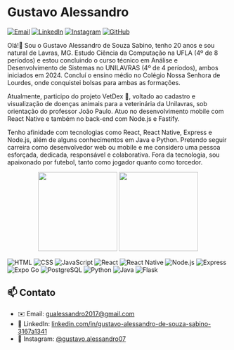 # Gustavo Alessandro

[![Email](https://img.shields.io/badge/Email-D14836?style=for-the-badge&logo=gmail&logoColor=white)](mailto:gualessandro2017@gmail.com)
[![LinkedIn](https://img.shields.io/badge/LinkedIn-0A66C2?style=for-the-badge&logo=linkedin&logoColor=white)](https://www.linkedin.com/in/gustavo-alessandro-de-souza-sabino-3167a1341)
[![Instagram](https://img.shields.io/badge/Instagram-E4405F?style=for-the-badge&logo=instagram&logoColor=white)](https://www.instagram.com/gustavo.alessandro07/)
[![GitHub](https://img.shields.io/badge/GitHub-100000?style=for-the-badge&logo=github&logoColor=white)](https://github.com/GUSTAVO-ALESSANDRO)

Olá!👋 Sou o Gustavo Alessandro de Souza Sabino, tenho 20 anos e sou natural de Lavras, MG. Estudo Ciência da Computação na UFLA (4º de 8 períodos) e estou concluindo o curso técnico em Análise e Desenvolvimento de Sistemas no UNILAVRAS (4º de 4 períodos), ambos iniciados em 2024. Concluí o ensino médio no Colégio Nossa Senhora de Lourdes, onde conquistei bolsas para ambas as formações.

Atualmente, participo do projeto VetDex 🐾, voltado ao cadastro e visualização de doenças animais para a veterinária da Unilavras, sob orientação do professor João Paulo. Atuo no desenvolvimento mobile com React Native e também no back-end com Node.js e Fastify.

Tenho afinidade com tecnologias como React, React Native, Express e Node.js, além de alguns conhecimentos em Java e Python. Pretendo seguir carreira como desenvolvedor web ou mobile e me considero uma pessoa esforçada, dedicada, responsável e colaborativa. Fora da tecnologia, sou apaixonado por futebol, tanto como jogador quanto como torcedor.

<p align="center">
  <img src="https://github-readme-stats.vercel.app/api?username=GUSTAVO-ALESSANDRO&show_icons=true&theme=tokyonight" height="180em"/>
  <img src="https://github-readme-stats.vercel.app/api/top-langs/?username=GUSTAVO-ALESSANDRO&layout=compact&theme=tokyonight&hide=Jupyter%20Notebook" height="180em"/>
</p>

![HTML](https://img.shields.io/badge/HTML5-E34F26?style=for-the-badge&logo=html5&logoColor=white)
![CSS](https://img.shields.io/badge/CSS3-1572B6?style=for-the-badge&logo=css3&logoColor=white)
![JavaScript](https://img.shields.io/badge/JavaScript-F7DF1E?style=for-the-badge&logo=javascript&logoColor=black)
![React](https://img.shields.io/badge/React-20232A?style=for-the-badge&logo=react&logoColor=61DAFB)
![React Native](https://img.shields.io/badge/React_Native-20232A?style=for-the-badge&logo=react&logoColor=61DAFB)
![Node.js](https://img.shields.io/badge/Node.js-339933?style=for-the-badge&logo=nodedotjs&logoColor=white)
![Express](https://img.shields.io/badge/Express.js-000000?style=for-the-badge&logo=express&logoColor=white)
![Expo Go](https://img.shields.io/badge/Expo-000020?style=for-the-badge&logo=expo&logoColor=white)
![PostgreSQL](https://img.shields.io/badge/PostgreSQL-316192?style=for-the-badge&logo=postgresql&logoColor=white)
![Python](https://img.shields.io/badge/Python-3776AB?style=for-the-badge&logo=python&logoColor=white)
![Java](https://img.shields.io/badge/Java-007396?style=for-the-badge&logo=java&logoColor=white)
![Flask](https://img.shields.io/badge/Flask-000000?style=for-the-badge&logo=flask&logoColor=white)


## 📫 Contato

- ✉️ Email: [gualessandro2017@gmail.com](mailto:gualessandro2017@gmail.com)
- 💼 LinkedIn: [linkedin.com/in/gustavo-alessandro-de-souza-sabino-3167a1341](https://www.linkedin.com/in/gustavo-alessandro-de-souza-sabino-3167a1341)
- 📸 Instagram: [@gustavo.alessandro07](https://www.instagram.com/gustavo.alessandro07/)

